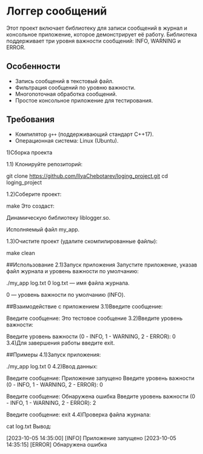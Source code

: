 # Логгер сообщений

Этот проект включает библиотеку для записи сообщений в журнал и консольное приложение, которое демонстрирует её работу. Библиотека поддерживает три уровня важности сообщений: INFO, WARNING и ERROR.

## Особенности

- Запись сообщений в текстовый файл.
- Фильтрация сообщений по уровню важности.
- Многопоточная обработка сообщений.
- Простое консольное приложение для тестирования.

## Требования

- Компилятор `g++` (поддерживающий стандарт C++17).
- Операционная система: Linux (Ubuntu).

1)Сборка проекта

1.1) Клонируйте репозиторий:

   git clone https://github.com/IlyaChebotarev/loging_project.git
   cd loging_project
   
1.2)Соберите проект:

make
Это создаст:

Динамическую библиотеку liblogger.so.

Исполняемый файл my_app.

1.3)Очистите проект (удалите скомпилированные файлы):

make clean

##Использование
2.1)Запуск приложения
Запустите приложение, указав файл журнала и уровень важности по умолчанию:

./my_app log.txt 0
log.txt — имя файла журнала.

0 — уровень важности по умолчанию (INFO).

##Взаимодействие с приложением
3.1)Введите сообщение:

Введите сообщение: Это тестовое сообщение
3.2)Введите уровень важности:

Введите уровень важности (0 - INFO, 1 - WARNING, 2 - ERROR): 0
3.4)Для завершения работы введите exit.

##Примеры
4.1)Запуск приложения:

./my_app log.txt 0
4.2)Ввод данных:

Введите сообщение: Приложение запущено
Введите уровень важности (0 - INFO, 1 - WARNING, 2 - ERROR): 0

Введите сообщение: Обнаружена ошибка
Введите уровень важности (0 - INFO, 1 - WARNING, 2 - ERROR): 2

Введите сообщение: exit
4.4)Проверка файла журнала:

cat log.txt
Вывод:

[2023-10-05 14:35:00] [INFO] Приложение запущено
[2023-10-05 14:35:15] [ERROR] Обнаружена ошибка

